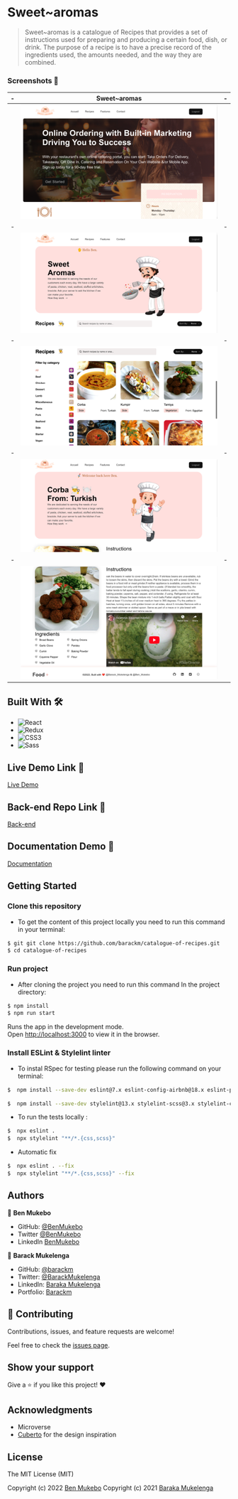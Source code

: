 # Sweet~aromas

> Sweet~aromas is a catalogue of Recipes that provides a set of instructions used for preparing and producing a certain food, dish, or drink. The purpose of a recipe is to have a precise record of the ingredients used, the amounts needed, and the way they are combined.

### Screenshots 📸

|-| Sweet~aromas |-|
|-|----------------------------------|-|
| | ![screenshot](./Screenshot1.png) | |
|-| |-|
| | ![screenshot](./Screenshot2.png) | | 
|-| |-|
| | ![screenshot](./Screenshot3.png) | |
|-| |-|
| | ![screenshot](./Screenshot4.png) | |
|-| |-|
| | ![screenshot](./Screenshot5.png) | |


## Built With 🛠️

- ![React](https://img.shields.io/badge/-React-000000?style=flat&logo=react)
- ![Redux](https://img.shields.io/badge/-Redux-000000?style=flat&logo=redux&logoColor=ffffff&labelColor=violet)
- ![CSS3](https://img.shields.io/badge/-CSS3-000000?style=flat&logo=css3&logoColor=ffffff&labelColor=1572B6)
- ![Sass](https://img.shields.io/badge/-Sass-000000?style=flat&logo=sass&logoColor=ffffff&labelColor=%23CC6699)

## Live Demo Link 🔗

[Live Demo](https://sweet-aromas.netlify.app/)


## Back-end Repo Link 🔗

[Back-end](https://github.com/BenMukebo/sweet-aromas-api)

## Documentation Demo 🔗

[Documentation](https://sweetaromas.herokuapp.com/api-docs/)

<!-- ## TheMealDB

[API Link](https://www.themealdb.com/api.php ) -->

## Getting Started

### Clone this repository

- To get the content of this project locally you need to run this command in your terminal:

```bash
$ git git clone https://github.com/barackm/catalogue-of-recipes.git
$ cd catalogue-of-recipes
```
### Run project

- After cloning the project you need to run this command In the project directory:

```bash
$ npm install
$ npm run start 
```

Runs the app in the development mode.\
Open [http://localhost:3000](http://localhost:3000) to view it in the browser.

### Install **ESLint** & **Stylelint** linter

* To instal RSpec for testing please run the following command on your terminal:

```bash
$  npm install --save-dev eslint@7.x eslint-config-airbnb@18.x eslint-plugin-import@2.x eslint-plugin-jsx-a11y@6.x eslint-plugin-react@7.x eslint-plugin-react-hooks@4.x @babel/eslint-parser@7.x @babel/core@7.x  @babel/plugin-syntax-jsx@7.x  @babel/preset-react@7.x @babel/preset-react@7.x

```

```bash
$  npm install --save-dev stylelint@13.x stylelint-scss@3.x stylelint-config-standard@21.x stylelint-csstree-validator@1.x

```

- To run the tests locally :

```bash
$  npx eslint .
$  npx stylelint "**/*.{css,scss}" 
```

- Automatic fix

```bash
$  npx eslint . --fix 
$  npx stylelint "**/*.{css,scss}" --fix 
```


## Authors

👤 **Ben Mukebo**

- GitHub: [@BenMukebo](https://github.com/BenMukebo)
- Twitter [@BenMukebo](https://twitter.com/BenMukebo)
- LinkedIn [BenMukebo](https://www.linkedin.com/in/kasongo-mukebo-ben-591720205/)

👤 **Barack Mukelenga**

- GitHub: [@barackm](https://github.com/barackm)
- Twitter: [@BarackMukelenga](https://twitter.com/BarackMukelenga)
- LinkedIn: [Baraka Mukelenga](https://www.linkedin.com/in/baraka-mukelenga/)
- Portfolio: [Barackm](https://barackm.me)

## 🤝 Contributing

Contributions, issues, and feature requests are welcome!

Feel free to check the [issues page](https://github.com/barackm/catalogue-of-recipes/issues).

## Show your support

Give a ⭐️ if you like this project! ❤️

## Acknowledgments

- Microverse
- [Cuberto](https://dribbble.com/cuberto) for the design inspiration

## License

The MIT License (MIT)

Copyright (c) 2022 [Ben Mukebo](https://www.benmukebo.me/)
Copyright (c) 2021 [Baraka Mukelenga](https://barackm.me)

